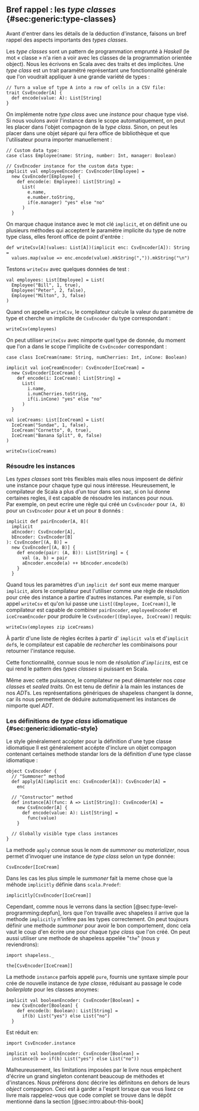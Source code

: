 ## Bref rappel : les *type classes* {#sec:generic:type-classes}

Avant d'entrer dans les détails de la déduction d'instance,
faisons un bref rappel des aspects importants des *types classes*.

Les *type classes* sont un pattern de programmation emprunté à *Haskell*
(le mot « classe » n'a rien a voir avec les classes
de la programmation orientée object).
Nous les écrivons en Scala avec des traits et des implicites.
Une *type class* est un trait paramétré représentant une
fonctionnalité générale que l'on voudrait appliquer à une grande
variété de types :

```tut:book:silent
// Turn a value of type A into a row of cells in a CSV file:
trait CsvEncoder[A] {
  def encode(value: A): List[String]
}
```
On implémente notre *type class* avec une *instance*
pour chaque type visé.
Si nous voulons avoir l'instance dans le scope automatiquement,
on peut les placer dans l'objet compagnon de la *type class*.
Sinon, on peut les placer dans une objet séparé qui fera office de bibliothèque
et que l'utilisateur pourra importer manuellement :

```tut:book:silent
// Custom data type:
case class Employee(name: String, number: Int, manager: Boolean)

// CsvEncoder instance for the custom data type:
implicit val employeeEncoder: CsvEncoder[Employee] =
  new CsvEncoder[Employee] {
    def encode(e: Employee): List[String] =
      List(
        e.name,
        e.number.toString,
        if(e.manager) "yes" else "no"
      )
  }
```
On marque chaque instance avec le mot clé `implicit`,
et on définit une ou plusieurs méthodes qui acceptent le paramètre
implicite du type de notre type class, elles feront office de point d'entrée :

```tut:book:silent
def writeCsv[A](values: List[A])(implicit enc: CsvEncoder[A]): String =
  values.map(value => enc.encode(value).mkString(",")).mkString("\n")
```
Testons `writeCsv` avec quelques données de test :

```tut:book:silent
val employees: List[Employee] = List(
  Employee("Bill", 1, true),
  Employee("Peter", 2, false),
  Employee("Milton", 3, false)
)
```
Quand on appelle `writeCsv`,
le compilateur calcule la valeur du paramètre de type
et cherche un implicite de `CsvEncoder` du type correspondant :


```tut:book
writeCsv(employees)
```
On peut utiliser `writeCsv` avec nimporte quel type de donnée,
du moment que l'on a dans le scope l'implicite de `CsvEncoder` correspondant :

```tut:book:silent
case class IceCream(name: String, numCherries: Int, inCone: Boolean)

implicit val iceCreamEncoder: CsvEncoder[IceCream] =
  new CsvEncoder[IceCream] {
    def encode(i: IceCream): List[String] =
      List(
        i.name,
        i.numCherries.toString,
        if(i.inCone) "yes" else "no"
      )
  }

val iceCreams: List[IceCream] = List(
  IceCream("Sundae", 1, false),
  IceCream("Cornetto", 0, true),
  IceCream("Banana Split", 0, false)
)
```

```tut:book
writeCsv(iceCreams)
```

### Résoudre les instances

Les *types classes* sont très flexibles mais elles nous imposent
de définir une instance pour
chaque type qui nous intéresse.
Heureusement, le compilateur de Scala a plus d'un tour dans son sac,
si on lui donne certaines regles, il est capable de résoudre les instances pour nous.  
Par exemple, on peut ecrire une règle qui créé un `CsvEncoder` pour `(A, B)` pour
un `CsvEncoder` pour `A` et un pour `B` donnés :

```tut:book:silent
implicit def pairEncoder[A, B](
  implicit
  aEncoder: CsvEncoder[A],
  bEncoder: CsvEncoder[B]
): CsvEncoder[(A, B)] =
  new CsvEncoder[(A, B)] {
    def encode(pair: (A, B)): List[String] = {
      val (a, b) = pair
      aEncoder.encode(a) ++ bEncoder.encode(b)
    }
  }
```

Quand tous les paramètres d'un `implicit def`
sont eux meme marquer `implicit`,
alors le compilateur peut l'utiliser comme une règle de résolution
pour crée des instance a partire d'autres instances.
Par exemple, si l'on appel `writeCsv`
et qu'on lui passe une `List[(Employee, IceCream)]`,
le compilateur est capable de combiner
`pairEncoder`, `employeeEncoder` et `iceCreamEncoder`
pour produire le `CsvEncoder[(Employee, IceCream)]` requis:

```tut:book
writeCsv(employees zip iceCreams)
```

À partir d'une liste de règles écrites à partir d'
`implicit val`s et d'`implicit def`s,
le compilateur est capable de *rechercher* les combinaisons
pour retourner l'instance requise.


Cette fonctionnalité, connue sous le nom de *résolution d'`implicit`s*,
est ce qui rend le pattern des *types classes* si puissant en Scala.

Même avec cette puissance, le compilateur
ne peut démanteler nos *case classes* et *sealed traits*.
On est tenu de définir à la main les instances de nos *ADT*s.
Les représentations génériques de shapeless changent la donne,
car ils nous permettent de déduire automatiquement les instances de nimporte quel *ADT*.

### Les définitions de *type class* idiomatique {#sec:generic:idiomatic-style}

Le style généralement accépter pour la définition d'une type classe idiomatique
Il est généralement accépte d'inclure un objet compagon contenant certaines methode standar
lors de la définition d'une type classe idiomatique :

```tut:book:silent
object CsvEncoder {
  // "Summoner" method
  def apply[A](implicit enc: CsvEncoder[A]): CsvEncoder[A] =
    enc

  // "Constructor" method
  def instance[A](func: A => List[String]): CsvEncoder[A] =
    new CsvEncoder[A] {
      def encode(value: A): List[String] =
        func(value)
    }

  // Globally visible type class instances
}
```

La methode `apply` connue sous le nom de *summoner* ou *materializer*,
nous permet d'invoquer une instance de *type class* selon un type donnée:


```tut:book
CsvEncoder[IceCream]
```
Dans les cas les plus simple le *summoner* fait la meme chose
 que la méhode `implicitly` définie dans `scala.Predef`:

```tut:book
implicitly[CsvEncoder[IceCream]]
```
Cependant, comme nous le verrons dans la section [@sec:type-level-programming:depfun],
lors que l'on travaille avec shapeless il arrive que
la methode `implicitly` n'infère pas les types correctement.
On peut toujours définir une methode *summoner* pour avoir le bon comportement,
donc cela vaut le coup d'en écrire une pour chaque *type class* que l'on créé.
On peut aussi utiliser une methode de shapeless appelée "`the`"
(nous y reviendrons):

```tut:book:silent
import shapeless._
```

```tut:book
the[CsvEncoder[IceCream]]
```
La methode `instance` parfois appelé `pure`,
fournis une syntaxe simple pour crée de nouvelle instance de *type class*e,
réduisant au passage le code *boilerplate* pour les classes anoymes:


```tut:book:silent
implicit val booleanEncoder: CsvEncoder[Boolean] =
  new CsvEncoder[Boolean] {
    def encode(b: Boolean): List[String] =
      if(b) List("yes") else List("no")
  }
```

Est réduit en:

```tut:book:invisible
import CsvEncoder.instance
```

```tut:book:silent
implicit val booleanEncoder: CsvEncoder[Boolean] =
  instance(b => if(b) List("yes") else List("no"))
```
Malheureusement,
les limitations imposées par le livre
nous empèchent d'écrire un grand singleton
contenant beaucoup de méthodes et d'instances.
Nous préférons donc décrire les définitons en
dehors de leurs *object* compagnon.
Ceci est à garder a l'esprit lorsque que vous lisez ce livre
mais rappelez-vous que code complet se trouve dans le dépôt mentionné dans la section [@sec:intro:about-this-book]
